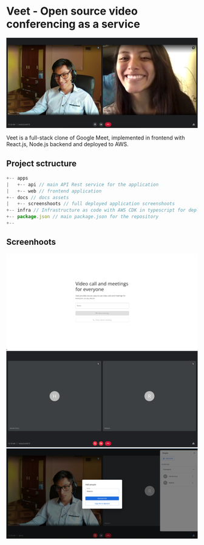 # Veet - Open source video conferencing as a service

![Room page](docs/screenshoots/room-page.png)

Veet is a full-stack clone of Google Meet, implemented in frontend with React.js, Node.js backend and deployed to AWS.

## Project sctructure

```js
+-- apps
|   +-- api // main API Rest service for the application
|   +-- web // frontend application
+-- docs // docs assets
|   +-- screenshoots // full deployed application screenshoots
+-- infra // Infrastructure as code with AWS CDK in typescript for deploying the app (comming soon)
+-- package.json // main package.json for the repository
+--
```

## Screenhoots

![Home page](docs/screenshoots/home-page.png)
![Room with no participants page](docs/screenshoots/room-2-page.png)
![Add people page](docs/screenshoots/add-people-page.png)
